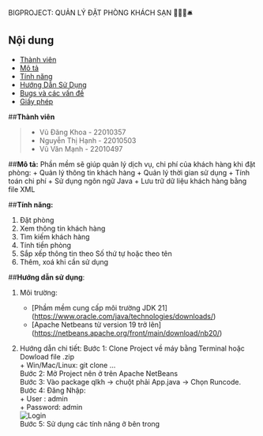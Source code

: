 BIGPROJECT: QUẢN LÝ ĐẶT PHÒNG KHÁCH SẠN 🏨🚪🛌🛎️

## Nội dung

* [Thành viên](#Thành-viên)
* [Mô tả](#Mô-tả)
* [Tính năng](#Tính-năng)
* [Hướng Dẫn Sử Dụng](#Hướng-Dẫn-Sử-Dụng)
* [Bugs và các vấn đề](#Bugs-và-các-vấn-đề)
* [Giấy phép](#Giấy-phép)

##**Thành viên**
>+ Vũ Đăng Khoa - 22010357
>+ Nguyễn Thị Hạnh - 22010503
>+ Vũ Văn Mạnh - 22010497

##**Mô tả:**
Phần mềm sẽ giúp quản lý dịch vụ, chi phí của khách hàng khi đặt phòng:
    + Quản lý thông tin khách hàng
    + Quản lý thời gian sử dụng
    + Tính toán chi phí
    + Sử dụng ngôn ngữ Java
    + Lưu trữ dữ liệu khách hàng bằng file XML

##**Tính năng:**
1. Đặt phòng
2. Xem thông tin khách hàng 
3. Tìm kiếm khách hàng
4. Tính tiền phòng
5. Sắp xếp thông tin theo Số thứ tự hoặc theo tên
6. Thêm, xoá khi cần sử dụng

##**Hướng dẫn sử dụng**:
1. Môi trường:
   + [Phầm mềm cung cấp môi trường JDK 21] (https://www.oracle.com/java/technologies/downloads/)
   + [Apache Netbeans từ version 19 trở lên] (https://netbeans.apache.org/front/main/download/nb20/)

2. Hướng dẫn chi tiết:
   Bước 1: Clone Project về máy bằng Terminal hoặc Dowload file .zip  
       + Win/Mac/Linux: git clone ...  
   Bước 2: Mở Project nên ở trên Apache NetBeans  
   Bước 3: Vào package qlkh -> chuột phải App.java -> Chọn Runcode.  
   Bước 4: Đăng Nhập:  
       + User    : admin  
       + Password: admin  
   ![Login](https://i.imgur.com/lET05GH.png)  
   Bước 5: Sử dụng các tính năng ở bên trong  

   
       
     
     





